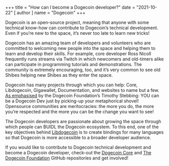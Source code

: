 +++
title = "How can I become a Dogecoin developer?"
date = "2021-10-22"
[ author ]
  name = "Dogecoin"
+++

Dogecoin is an open-source project, meaning that anyone with some technical know-how can contribute to Dogecoin’s technical development. Even if you’re new to the space, it’s never too late to learn new tricks!  

Dogecoin has an amazing team of developers and volunteers who are committed to welcoming new people into the space and helping them to learn and develop their skills. For example, core developer Ross Nicoll frequently runs streams via Twitch in which newcomers and old-timers alike can participate in programming tutorials and demonstrations. The community is extremely encouraging, too, and it’s very common to see old Shibes helping new Shibes as they enter the space.  

Dogecoin has many projects through which you can help: Core, Libdogecoin, Gigawallet, Documentation, and websites to name but a few. [As emphasised](https://twitter.com/tjstebbing/status/1480001128880230401?s=20) by the Dogecoin Foundation’s Timothy Stebbing: YOU can be a Dogecoin Dev just by picking-up your metaphorical shovel! Opensource communities are meritocracies: the more you do, the more you’re respected and the more you can be the change you want to see! 

The Dogecoin developers are passionate about growing the space through which people can BUIDL the Dogecoin ecosystem. To this end, one of the key objectives behind [Libdogecoin](https://github.com/dogecoinfoundation/libdogecoin) is to create bindings for many languages so that Dogecoin is more accessible to a broader developer audience.

If you would like to contribute to Dogecoin technical development and become a Dogecoin developer, check-out the [Dogecoin Core](https://github.com/dogecoin/dogecoin) and [The Dogecoin Foundation](https://github.com/dogecoinfoundation) GitHub repositories and get involved!